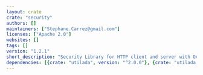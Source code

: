 ```yaml
---
layout: crate
crate: "security"
authors: []
maintainers: ["Stephane.Carrez@gmail.com"]
licenses: ["Apache 2.0"]
websites: []
tags: []
version: "1.2.1"
short_description: "Security Library for HTTP client and server with OAuth2 support"
dependencies: [{crate: "utilada", version: "^2.0.0"}, {crate: "utilada_xml", version: "^2.0.0"}]
---
```



